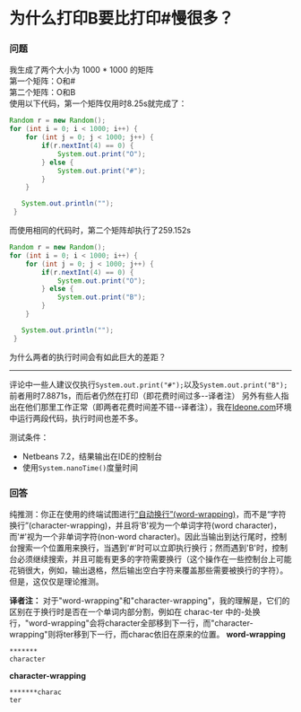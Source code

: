 # 为什么打印B要比打印#慢很多？

### 问题  
我生成了两个大小为 1000 * 1000 的矩阵  
第一个矩阵：O和#  
第二个矩阵：O和B  
使用以下代码，第一个矩阵仅用时8.25s就完成了：  

```java
Random r = new Random();
for (int i = 0; i < 1000; i++) {
    for (int j = 0; j < 1000; j++) {
        if(r.nextInt(4) == 0) {
            System.out.print("O");
        } else {
            System.out.print("#");
        }
    }

   System.out.println("");
 }
````

而使用相同的代码时，第二个矩阵却执行了259.152s  

````java
Random r = new Random();
for (int i = 0; i < 1000; i++) {
    for (int j = 0; j < 1000; j++) {
        if(r.nextInt(4) == 0) {
            System.out.print("O");
        } else {
            System.out.print("B");
        }
    }

   System.out.println("");
 }
````

为什么两者的执行时间会有如此巨大的差距？
- - -
评论中一些人建议仅执行`System.out.print("#");`以及`System.out.print("B");`前者用时7.8871s，而后者仍然在打印（即花费时间过多--译者注）
另外有些人指出在他们那里工作正常（即两者花费时间差不错--译者注），我在[Ideone.com](http://ideone.com/)环境中运行两段代码，执行时间也差不多。

测试条件：

- Netbeans 7.2，结果输出在IDE的控制台
- 使用`System.nanoTime()`度量时间

### 回答
纯推测：你正在使用的终端试图进行[“自动换行”(word-wrapping)](http://en.wikipedia.org/wiki/Word_wrap)，而不是“字符换行”(character-wrapping)，并且将'B'视为一个单词字符(word character)，而'#'视为一个非单词字符(non-word character)。因此当输出到达行尾时，控制台搜索一个位置用来换行，当遇到'#'时可以立即执行换行；然而遇到'B'时，控制台必须继续搜索，并且可能有更多的字符需要换行（这个操作在一些控制台上可能花销很大，例如，输出退格，然后输出空白字符来覆盖那些需要被换行的字符）。
但是，这仅仅是理论推测。

**译者注：**
对于"word-wrapping"和"character-wrapping"，我的理解是，它们的区别在于换行时是否在一个单词内部分割，例如在 charac-ter 中的-处换行，"word-wrapping"会将character全部移到下一行，而"character-wrapping"则将ter移到下一行，而charac依旧在原来的位置。
**word-wrapping**

```
*******
character
```

**character-wrapping**

```
*******charac   
ter
```
